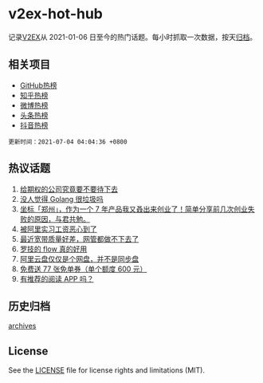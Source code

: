 # v2ex-hot-hub

 记录[V2EX](https://www.v2ex.com/)从 2021-01-06 日至今的热门话题。每小时抓取一次数据，按天[归档](archives)。
 
 ## 相关项目

- [GitHub热榜](https://github.com/lonnyzhang423/github-hot-hub)
- [知乎热榜](https://github.com/lonnyzhang423/zhihu-hot-hub)
- [微博热榜](https://github.com/lonnyzhang423/weibo-hot-hub)
- [头条热榜](https://github.com/lonnyzhang423/toutiao-hot-hub)
- [抖音热榜](https://github.com/lonnyzhang423/douyin-hot-hub)


 `更新时间：2021-07-04 04:04:36 +0800`

## 热议话题

1. [给期权的公司究竟要不要待下去](https://www.v2ex.com/t/787259)
1. [没人觉得 Golang 很垃圾吗](https://www.v2ex.com/t/787343)
1. [坐标「郑州」，作为一个 7 年产品我又叒出来创业了！简单分享前几次创业失败的原因，与君共勉。](https://www.v2ex.com/t/787263)
1. [被阿里实习工资恶心到了](https://www.v2ex.com/t/787351)
1. [最近宽带质量好差，网管都做不下去了](https://www.v2ex.com/t/787299)
1. [罗技的 flow 真的好用](https://www.v2ex.com/t/787272)
1. [阿里云盘仅仅是个网盘，并不是同步盘](https://www.v2ex.com/t/787258)
1. [免费送 77 张免单券（单个额度 600 元）](https://www.v2ex.com/t/787329)
1. [有推荐的阅读 APP 吗？](https://www.v2ex.com/t/787310)

## 历史归档

[archives](archives)

## License

See the [LICENSE](LICENSE) file for license rights and limitations (MIT).
